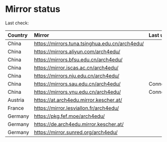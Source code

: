 <script src="./time.js"></script>
# Mirror status
Last check: <script type="text/javascript">localize(1686500474.8880389);</script>

|Country|Mirror|Last update|
|:------|:-----|:----------|
|China|https://mirrors.tuna.tsinghua.edu.cn/arch4edu/|<script type="text/javascript">localize(1686465001);</script>|
|China|https://mirrors.aliyun.com/arch4edu/|<script type="text/javascript">localize(1686378672);</script>|
|China|https://mirrors.bfsu.edu.cn/arch4edu/|<script type="text/javascript">localize(1686465001);</script>|
|China|https://mirror.iscas.ac.cn/arch4edu/|<script type="text/javascript">localize(1686465001);</script>|
|China|https://mirrors.nju.edu.cn/arch4edu/|<script type="text/javascript">localize(1686421816);</script>|
|China|https://mirrors.sau.edu.cn/arch4edu/|ConnectionError|
|China|https://mirrors.ynu.edu.cn/arch4edu/|ConnectTimeout|
|Austria|https://at.arch4edu.mirror.kescher.at/|<script type="text/javascript">localize(1686465001);</script>|
|France|https://mirror.lesviallon.fr/arch4edu/|<script type="text/javascript">localize(1686465001);</script>|
|Germany|https://pkg.fef.moe/arch4edu/|<script type="text/javascript">localize(1686465001);</script>|
|Germany|https://de.arch4edu.mirror.kescher.at/|<script type="text/javascript">localize(1686465001);</script>|
|Germany|https://mirror.sunred.org/arch4edu/|<script type="text/javascript">localize(1686465001);</script>|

<script src="./tablefilter/tablefilter.js"></script>
<script src="./table.js"></script>
